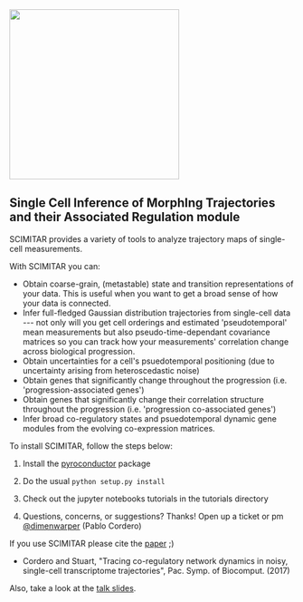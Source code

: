 <img src="https://github.com/dimenwarper/scimitar/raw/master/logo.png" width="300">

## Single Cell Inference of MorphIng Trajectories and their Associated Regulation module

SCIMITAR provides a variety of tools to analyze trajectory maps of single-cell measurements. 

With SCIMITAR you can:
* Obtain coarse-grain, (metastable) state and transition representations of your data. This is useful when you want to get a broad sense of how your data is connected.
* Infer full-fledged Gaussian distribution trajectories from single-cell data --- not only will you get cell orderings and estimated 'pseudotemporal' mean measurements but also pseudo-time-dependant covariance matrices so you can track how your measurements' correlation change across biological progression.
* Obtain uncertainties for a cell's psuedotemporal positioning (due to uncertainty arising from heteroscedastic noise)
* Obtain genes that significantly change throughout the progression (i.e. 'progression-associated genes')
* Obtain genes that significantly change their correlation structure throughout the progression (i.e. 'progression co-associated genes')
* Infer broad co-regulatory states and psuedotemporal dynamic gene modules from the evolving co-expression matrices.


To install SCIMITAR, follow the steps below:

1. Install the [pyroconductor](https://github.com/dimenwarper/pyroconductor) package 

2. Do the usual `python setup.py install`

3. Check out the jupyter notebooks tutorials in the tutorials directory

4. Questions, concerns, or suggestions? Thanks! Open up a ticket or pm [@dimenwarper](https://github.com/dimenwarper) (Pablo Cordero)


If you use SCIMITAR please cite the [paper](https://www.ncbi.nlm.nih.gov/pmc/articles/PMC5203771/) ;)

* Cordero and Stuart, "Tracing co-regulatory network dynamics in noisy, single-cell transcriptome trajectories", Pac. Symp. of Biocomput. (2017)

Also, take a look at the [talk slides](https://docs.google.com/presentation/d/11b7-WIlcvuJNJIUucR8_tc1BCG9D0hr102tlQIt23Oc/edit?usp=sharing).
